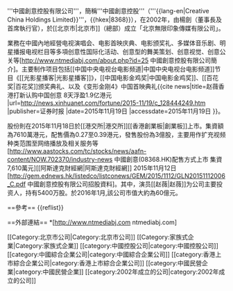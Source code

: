 '''中國創意控股有限公司'''，簡稱'''中國創意控股'''（'''{{lang-en|Creative China Holdings Limited}}'''，{{hkex|8368}}），在2002年，由楊劍（董事長及首席執行官），於[[北京市|北京市]]（總部）成立「北京無限印象傳媒有限公司」。

業務在中國內地經營电视演唱会、电影首映庆典、电影颁奖礼、多媒体音乐剧、明星播报电视栏目等多項创意性国际化活动、创意型的舞美策划、创意视觉、创意公关等<ref>[http://www.ntmediabj.com/about.php?id=25 中國創意控股有限公司簡介]</ref>。主要制作项目包括[[中国中央电视台电影频道|中国中央电视台电影频道]]节目《[[光影星播客|光影星播客]]》，[[中国电影金鸡奖|中国电影金鸡奖]]、[[百花奖|百花奖]]颁奖典礼、以及《变形金刚4》中国首映典礼<ref name="赵薇">{{cite news|title=赵薇香港打新认购中国创意 8天浮盈1.9亿港元 |url=http://news.xinhuanet.com/fortune/2015-11/19/c_128444249.htm |publisher=证券时报 |date=2015年11月19日 |accessdate=2015年11月19日 }}</ref>。

股份則在2015年11月18日於[[港交所|港交所]][[香港創業板|創業板]]上市。集資額為7610萬港元，配售價為0.27至0.39港元，發售股份為3億股，主要用作扩充视频种类范围至网络播放及相关服务等<ref>[http://www.aastocks.com/tc/stocks/news/aafn-content/NOW.702370/industry-news 中國創意(08368.HK)配售方式上市 集資7,610萬元][[阿斯達克財經網|阿斯達克財經網]] 2015年11月12日</ref><ref>[http://gem.ednews.hk/listedco/listconews/GEM/2015/1112/GLN20151112006_C.pdf 中國創意控股有限公司招股資料]</ref>。其中，演员[[赵薇|赵薇]]为公司主要投资人，持有5400万股<ref name="赵薇"/>。於2016年1月,該公司市值大約為60億元。

==參考==
{{reflist}}

==外部連結==
*[http://www.ntmediabj.com ntmediabj.com]

[[Category:北京市公司|Category:北京市公司]]
[[Category:家族式企業|Category:家族式企業]]
[[category:中國控股公司|category:中國控股公司]]
[[category:中國綜合企業公司|category:中國綜合企業公司]]
[[category:香港上市綜合企業公司|category:香港上市綜合企業公司]]
[[category:中國民營企業|category:中國民營企業]]
[[category:2002年成立的公司|category:2002年成立的公司]]